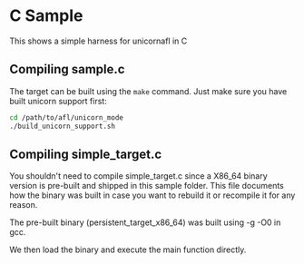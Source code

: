 # C Sample

This shows a simple harness for unicornafl in C

## Compiling sample.c

The target can be built using the `make` command.
Just make sure you have built unicorn support first:
```bash
cd /path/to/afl/unicorn_mode
./build_unicorn_support.sh
```

## Compiling simple_target.c

You shouldn't need to compile simple_target.c since a X86_64 binary version is
pre-built and shipped in this sample folder. This file documents how the binary
was built in case you want to rebuild it or recompile it for any reason.

The pre-built binary (persistent_target_x86_64) was built using -g -O0 in gcc.

We then load the binary and execute the main function directly.
